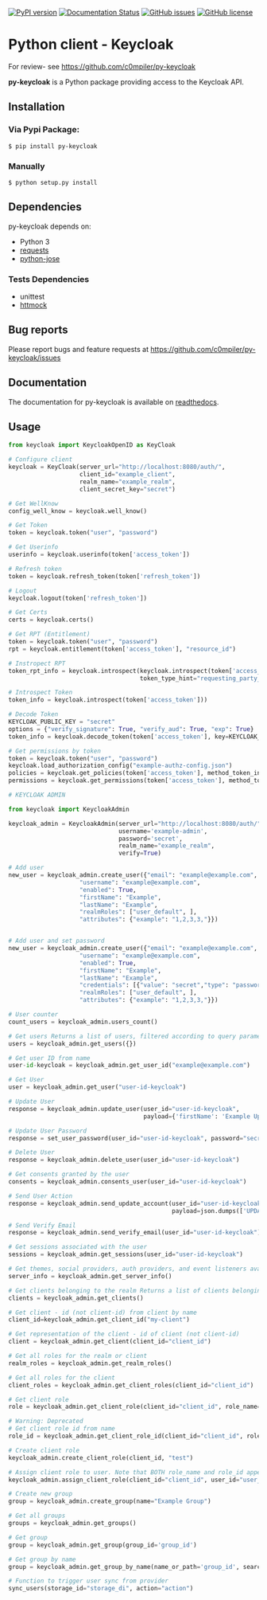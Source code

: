 [![PyPI version](https://badge.fury.io/py/py-keycloak.svg)](https://badge.fury.io/py/py-keycloak)
[![Documentation Status](https://readthedocs.org/projects/py-keycloak/badge/?version=latest)](http://py-keycloak.readthedocs.io/en/latest/?badge=latest)
[![GitHub issues](https://img.shields.io/github/issues/c0mpiler/py-keycloak.svg)](https://github.com/c0mpiler/py-keycloak/issues)
[![GitHub license](https://img.shields.io/github/license/c0mpiler/py-keycloak.svg)](https://github.com/c0mpiler/py-keycloak/blob/master/LICENSE)





Python client - Keycloak
====================

For review- see https://github.com/c0mpiler/py-keycloak

**py-keycloak** is a Python package providing access to the Keycloak API.

## Installation

### Via Pypi Package:

``` $ pip install py-keycloak ```

### Manually

``` $ python setup.py install ```

## Dependencies

py-keycloak depends on:

* Python 3
* [requests](http://docs.python-requests.org/en/master/)
* [python-jose](http://python-jose.readthedocs.io/en/latest/)

### Tests Dependencies

* unittest
* [httmock](https://github.com/patrys/httmock)

## Bug reports

Please report bugs and feature requests at
https://github.com/c0mpiler/py-keycloak/issues

## Documentation

The documentation for py-keycloak is available on [readthedocs](http://py-keycloak.readthedocs.io).

## Usage

```python
from keycloak import KeycloakOpenID as KeyCloak

# Configure client
keycloak = KeyCloak(server_url="http://localhost:8080/auth/",
                    client_id="example_client",
                    realm_name="example_realm",
                    client_secret_key="secret")

# Get WellKnow
config_well_know = keycloak.well_know()

# Get Token
token = keycloak.token("user", "password")

# Get Userinfo
userinfo = keycloak.userinfo(token['access_token'])

# Refresh token
token = keycloak.refresh_token(token['refresh_token'])

# Logout
keycloak.logout(token['refresh_token'])

# Get Certs
certs = keycloak.certs()

# Get RPT (Entitlement)
token = keycloak.token("user", "password")
rpt = keycloak.entitlement(token['access_token'], "resource_id")

# Instropect RPT
token_rpt_info = keycloak.introspect(keycloak.introspect(token['access_token'], rpt=rpt['rpt'],
                                     token_type_hint="requesting_party_token"))

# Introspect Token
token_info = keycloak.introspect(token['access_token']))

# Decode Token
KEYCLOAK_PUBLIC_KEY = "secret"
options = {"verify_signature": True, "verify_aud": True, "exp": True}
token_info = keycloak.decode_token(token['access_token'], key=KEYCLOAK_PUBLIC_KEY, options=options)

# Get permissions by token
token = keycloak.token("user", "password")
keycloak.load_authorization_config("example-authz-config.json")
policies = keycloak.get_policies(token['access_token'], method_token_info='decode', key=KEYCLOAK_PUBLIC_KEY)
permissions = keycloak.get_permissions(token['access_token'], method_token_info='introspect')

# KEYCLOAK ADMIN

from keycloak import KeycloakAdmin

keycloak_admin = KeycloakAdmin(server_url="http://localhost:8080/auth/",
                               username='example-admin',
                               password='secret',
                               realm_name="example_realm",
                               verify=True)

# Add user                       
new_user = keycloak_admin.create_user({"email": "example@example.com",
                    "username": "example@example.com",
                    "enabled": True,
                    "firstName": "Example",
                    "lastName": "Example",
                    "realmRoles": ["user_default", ],
                    "attributes": {"example": "1,2,3,3,"}})    


# Add user and set password                    
new_user = keycloak_admin.create_user({"email": "example@example.com",
                    "username": "example@example.com",
                    "enabled": True,
                    "firstName": "Example",
                    "lastName": "Example",
                    "credentials": [{"value": "secret","type": "password",}],
                    "realmRoles": ["user_default", ],
                    "attributes": {"example": "1,2,3,3,"}})                        

# User counter
count_users = keycloak_admin.users_count()

# Get users Returns a list of users, filtered according to query parameters
users = keycloak_admin.get_users({})

# Get user ID from name
user-id-keycloak = keycloak_admin.get_user_id("example@example.com")

# Get User
user = keycloak_admin.get_user("user-id-keycloak")

# Update User
response = keycloak_admin.update_user(user_id="user-id-keycloak",
                                      payload={'firstName': 'Example Update'})

# Update User Password
response = set_user_password(user_id="user-id-keycloak", password="secret", temporary=True)

# Delete User
response = keycloak_admin.delete_user(user_id="user-id-keycloak")

# Get consents granted by the user
consents = keycloak_admin.consents_user(user_id="user-id-keycloak")

# Send User Action
response = keycloak_admin.send_update_account(user_id="user-id-keycloak",
                                              payload=json.dumps(['UPDATE_PASSWORD']))

# Send Verify Email
response = keycloak_admin.send_verify_email(user_id="user-id-keycloak")

# Get sessions associated with the user
sessions = keycloak_admin.get_sessions(user_id="user-id-keycloak")

# Get themes, social providers, auth providers, and event listeners available on this server
server_info = keycloak_admin.get_server_info()

# Get clients belonging to the realm Returns a list of clients belonging to the realm
clients = keycloak_admin.get_clients()

# Get client - id (not client-id) from client by name
client_id=keycloak_admin.get_client_id("my-client")

# Get representation of the client - id of client (not client-id)
client = keycloak_admin.get_client(client_id="client_id")

# Get all roles for the realm or client
realm_roles = keycloak_admin.get_realm_roles()

# Get all roles for the client
client_roles = keycloak_admin.get_client_roles(client_id="client_id")

# Get client role
role = keycloak_admin.get_client_role(client_id="client_id", role_name="role_name")

# Warning: Deprecated
# Get client role id from name
role_id = keycloak_admin.get_client_role_id(client_id="client_id", role_name="test")

# Create client role
keycloak_admin.create_client_role(client_id, "test")

# Assign client role to user. Note that BOTH role_name and role_id appear to be required.
keycloak_admin.assign_client_role(client_id="client_id", user_id="user_id", role_id="role_id", role_name="test")

# Create new group
group = keycloak_admin.create_group(name="Example Group")

# Get all groups
groups = keycloak_admin.get_groups()

# Get group
group = keycloak_admin.get_group(group_id='group_id')

# Get group by name
group = keycloak_admin.get_group_by_name(name_or_path='group_id', search_in_subgroups=True)

# Function to trigger user sync from provider
sync_users(storage_id="storage_di", action="action")
```
